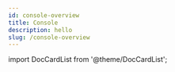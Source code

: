 ```yaml
---
id: console-overview
title: Console
description: hello
slug: /console-overview
---
```


import DocCardList from '@theme/DocCardList';

<DocCardList />
